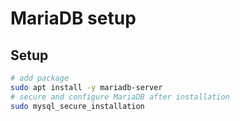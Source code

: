 # MariaDB setup

## Setup

```bash
# add package
sudo apt install -y mariadb-server
# secure and configure MariaDB after installation
sudo mysql_secure_installation
```

